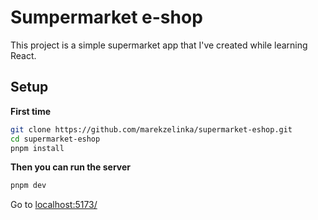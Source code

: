 # Sumpermarket e-shop

This project is a simple supermarket app that I've created while learning React.

## Setup

**First time**

```bash
git clone https://github.com/marekzelinka/supermarket-eshop.git
cd supermarket-eshop
pnpm install
```

**Then you can run the server**

```bash
pnpm dev
```

Go to [localhost:5173/](http://localhost:5173/)
